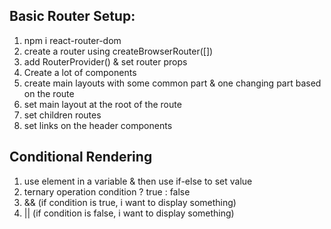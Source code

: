## Basic Router Setup:

1. npm i react-router-dom
1. create a router using createBrowserRouter([])
1. add RouterProvider() & set router props
1. Create a lot of components
1. create main layouts with some common part & one changing part based on the route
1. set main layout at the root of the route
1. set children routes
1. set links on the header components

## Conditional Rendering

1. use element in a variable & then use if-else to set value
1. ternary operation condition ? true : false
1. && (if condition is true, i want to display something)
1. || (if condition is false, i want to display something)
